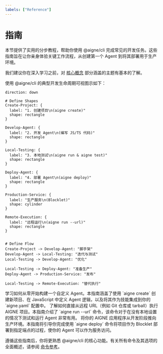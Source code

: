 ```yaml
---
labels: ["Reference"]
---
```


# 指南

本节提供了实用的分步教程，帮助你使用 @aigne/cli 完成常见的开发任务。这些指南旨在让你亲身体验关键工作流程，从创建第一个 Agent 到将其部署用于生产环境。

我们建议你在深入学习之前，对 [核心概念](./core-concepts.md) 部分涵盖的主题有基本的了解。

使用 @aigne/cli 的典型开发生命周期可视图示如下：

```d2
direction: down

# Define Shapes
Create-Project: {
  label: "1. 创建项目\n(aigne create)"
  shape: rectangle
}

Develop-Agent: {
  label: "2. 开发 Agent\n(编写 JS/TS 代码)"
  shape: rectangle
}

Local-Testing: {
  label: "3. 本地测试\n(aigne run & aigne test)"
  shape: rectangle
}

Deploy-Agent: {
  label: "4. 部署 Agent\n(aigne deploy)"
  shape: rectangle
}

Production-Service: {
  label: "生产服务\n(Blocklet)"
  shape: cylinder
}

Remote-Execution: {
  label: "远程运行\n(aigne run --url)"
  shape: rectangle
}


# Define Flow
Create-Project -> Develop-Agent: "脚手架"
Develop-Agent -> Local-Testing: "迭代与测试"
Local-Testing -> Develop-Agent: "优化"

Local-Testing -> Deploy-Agent: "准备生产"
Deploy-Agent -> Production-Service: "发布"

Local-Testing -> Remote-Execution: "替代执行"
```

<x-cards>
  <x-card data-title="创建自定义 Agent" data-href="/guides/creating-a-custom-agent" data-icon="lucide:file-plus-2">
    学习如何从零开始构建一个自定义 Agent。本指南涵盖了使用 `aigne create` 创建新项目、在 JavaScript 中定义 Agent 逻辑，以及将其作为技能集成到你的 `aigne.yaml` 配置中。
  </x-card>
  <x-card data-title="运行远程 Agent" data-href="/guides/running-remote-agents" data-icon="lucide:globe">
    了解如何直接从远程 URL（例如 Git 仓库或 tarball）执行 AIGNE 项目。本指南介绍了 `aigne run --url` 命令，该命令对于在没有本地设置的情况下测试和运行 Agent 非常有用。
  </x-card>
  <x-card data-title="部署 Agent" data-href="/guides/deploying-agents" data-icon="lucide:rocket">
    将你的 AIGNE 应用程序从开发阶段推向生产环境。本指南将引导你完成使用 `aigne deploy` 命令将项目作为 Blocklet 部署到指定端点的过程，使你的 Agent 可以作为服务访问。
  </x-card>
</x-cards>

遵循这些指南后，你将更熟悉 @aigne/cli 的核心功能。有关所有命令及其选项的全面概述，请参阅 [命令参考](./command-reference.md)。